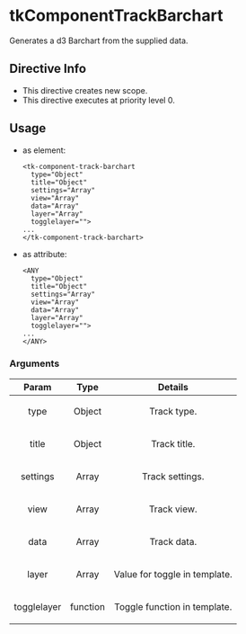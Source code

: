 



# tkComponentTrackBarchart








Generates a d3 Barchart from the supplied data.








## Directive Info

* This directive creates new scope.
* This directive executes at priority level 0.


## Usage




* as element:

    ```
    <tk-component-track-barchart
      type="Object"
      title="Object"
      settings="Array"
      view="Array"
      data="Array"
      layer="Array"
      togglelayer="">
    ...
    </tk-component-track-barchart>
    ```
* as attribute:

    ```
    <ANY
      type="Object"
      title="Object"
      settings="Array"
      view="Array"
      data="Array"
      layer="Array"
      togglelayer="">
    ...
    </ANY>
    ```




### Arguments

| Param | Type | Details |
| :--: | :--: | :--: |
| type | Object | <p>Track type.</p>  |
| title | Object | <p>Track title.</p>  |
| settings | Array | <p>Track settings.</p>  |
| view | Array | <p>Track view.</p>  |
| data | Array | <p>Track data.</p>  |
| layer | Array | <p>Value for toggle in template.</p>  |
| togglelayer | function | <p>Toggle function in template.</p>  |




